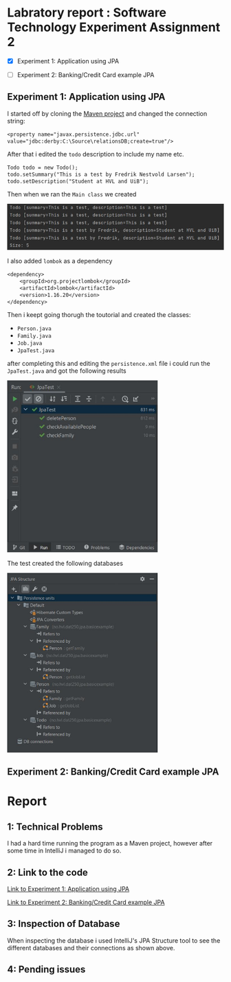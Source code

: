 # Labratory report : Software Technology Experiment Assignment 2
 - [x] Experiment 1: Application using JPA
 - [ ] Experiment 2: Banking/Credit Card example JPA


## Experiment 1: Application using JPA
I started off by cloning the [Maven project](https://github.com/timKraeuter/dat250-jpa-example) and changed the connection string:

``` 
<property name="javax.persistence.jdbc.url" value="jdbc:derby:C:\Source\relationsDB;create=true"/>
```

After that i edited the `todo` description to include my name etc.

```
Todo todo = new Todo();
todo.setSummary("This is a test by Fredrik Nestvold Larsen");
todo.setDescription("Student at HVL and UiB");
```

Then when we ran the `Main class` we created

<img src="extra\Tabell.JPG" width="600">

I also added `lombok` as a dependency

```
<dependency>
    <groupId>org.projectlombok</groupId>
    <artifactId>lombok</artifactId>
    <version>1.16.20</version>
</dependency>
```

Then i keept going thorugh the toutorial and created the classes:
 * `Person.java`
 * `Family.java`
 * `Job.java`
 * `JpaTest.java`

after completing this and editing the `persistence.xml` file i could run the `JpaTest.java` and got the following results

<img src="extra\test.JPG" width="350">

The test created the following databases

<img src="extra\JPA.JPG" width="350">


## Experiment 2: Banking/Credit Card example JPA


# Report

## 1: Technical Problems
I had a hard time running the program as a Maven project, however after some time in IntelliJ i managed to do so. 

## 2: Link to the code 
[Link to Experiment 1: Application using JPA](https://github.com/Nestvold/expass2/tree/master/eclipselink/jpa-basic/src/main/java/no/hvl/dat250/jpa/basicexample)

[Link to Experiment 2: Banking/Credit Card example JPA](https://github.com/Nestvold/expass2/tree/master/eclipselink/jpa-basic/src/main/java/no/hvl/dat250/jpa/creditCard)

## 3: Inspection of Database
When inspecting the database i used IntelliJ's JPA Structure tool to see the different databases and their connections as shown above.

## 4: Pending issues 

